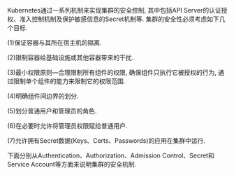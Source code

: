 
<!-- @import "[TOC]" {cmd="toc" depthFrom=1 depthTo=6 orderedList=false} -->

<!-- code_chunk_output -->



<!-- /code_chunk_output -->

Kubernetes通过一系列机制来实现集群的安全控制, 其中包括API Server的认证授权、准入控制机制及保护敏感信息的Secret机制等. 集群的安全性必须考虑如下几个目标. 

(1)保证容器与其所在宿主机的隔离. 

(2)限制容器给基础设施或其他容器带来的干扰. 

(3)最小权限原则—合理限制所有组件的权限, 确保组件只执行它被授权的行为, 通过限制单个组件的能力来限制它的权限范围. 

(4)明确组件间边界的划分. 

(5)划分普通用户和管理员的角色. 

(6)在必要时允许将管理员权限赋给普通用户. 

(7)允许拥有Secret数据(Keys、Certs、Passwords)的应用在集群中运行. 

下面分别从Authentication、Authorization、Admission Control、Secret和Service Account等方面来说明集群的安全机制. 
